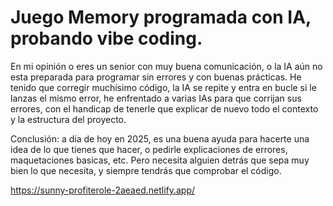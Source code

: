 # Juego Memory programada con IA, probando vibe coding.

En mi opinión o eres un senior con muy buena comunicación, o la IA aún no esta preparada para programar sin errores y con buenas prácticas.
He tenido que corregir muchísimo código, la IA se repite y entra en bucle si le lanzas el mismo error, he enfrentado a varias IAs para que corrijan sus errores, con el handicap de tenerle que explicar de nuevo todo el contexto y la estructura del proyecto.

Conclusión: a día de hoy en 2025, es una buena ayuda para hacerte una idea de lo que tienes que hacer, o pedirle explicaciones de errores, maquetaciones basicas, etc. Pero necesita alguien detrás que sepa muy bien lo que necesita, y siempre tendrás que comprobar el código.

https://sunny-profiterole-2aeaed.netlify.app/
